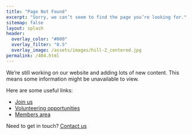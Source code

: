 ```yaml
---
title: "Page Not Found"
excerpt: "Sorry, we can’t seem to find the page you’re looking for."
sitemap: false
layout: splash
header:
  overlay_color: "#000"
  overlay_filter: "0.5"
  overlay_image: /assets/images/hill-2_centered.jpg
permalink: /404.html
---
```


We’re still working on our website and adding lots of new content. This means some information might be unavailable to view.

Here are some useful links:
- [Join us](\join)
- [Volunteering opportunities](\volunteer)
- [Members area](\members)

Need to get in touch? [Contact us](\about#contact)